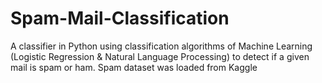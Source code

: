 # Spam-Mail-Classification
A classifier in Python using classification algorithms of Machine Learning (Logistic Regression &amp; Natural Language Processing) to detect if a given mail is spam or ham. Spam dataset was loaded from Kaggle
